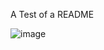 A Test of a README

![image]([https://www.istockphoto.com/de/foto/seitenansicht-einer-stockente-die-weggeht-anas-platyrhynchos-isoliert-auf-wei%C3%9F-gm1681989901-536753396?utm_source=pixabay&utm_medium=affiliate&utm_campaign=SRP_image_sponsored&utm_content=https%3A%2F%2Fpixabay.com%2Fimages%2Fsearch%2Fduck%2F&utm_term=duck](https://www.istockphoto.com/de/foto/seitenansicht-einer-stockente-die-weggeht-anas-platyrhynchos-isoliert-auf-wei%C3%9F-gm1681989901-536753396?utm_source=pixabay&utm_medium=affiliate&utm_campaign=SRP_image_sponsored&utm_content=https%3A%2F%2Fpixabay.com%2Fimages%2Fsearch%2Fduck%2F&utm_term=duck))
